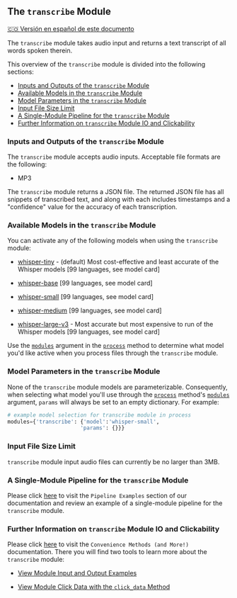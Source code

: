 ## The `transcribe` Module
[🇨🇴 Versión en español de este documento](https://krixik-docs.readthedocs.io/es-main/modulos/modulos_ia/modulo_transcribe_transcripcion/)

The `transcribe` module takes audio input and returns a text transcript of all words spoken therein.

This overview of the `transcribe` module is divided into the following sections:

- [Inputs and Outputs of the `transcribe` Module](#inputs-and-outputs-of-the-transcribe-module)
- [Available Models in the `transcribe` Module](#available-models-in-the-transcribe-module)
- [Model Parameters in the `transcribe` Module](#model-parameters-in-the-transcribe-module)
- [Input File Size Limit](#input-file-size-limit)
- [A Single-Module Pipeline for the `transcribe` Module](#a-single-module-pipeline-for-the-transcribe-module)
- [Further Information on `transcribe` Module IO and Clickability](#further-information-on-transcribe-module-io-and-clickability)

### Inputs and Outputs of the `transcribe` Module

The `transcribe` module accepts audio inputs. Acceptable file formats are the following:

- MP3

The `transcribe` module returns a JSON file. The returned JSON file has all snippets of transcribed text, and along with each includes timestamps and a "confidence" value for the accuracy of each transcription.

### Available Models in the `transcribe` Module

You can activate any of the following models when using the `transcribe` module:

- [whisper-tiny](https://huggingface.co/openai/whisper-tiny) - (default) Most cost-effective and least accurate of the Whisper models [99 languages, see model card]

- [whisper-base](https://huggingface.co/openai/whisper-base) [99 languages, see model card]

- [whisper-small](https://huggingface.co/openai/whisper-small) [99 languages, see model card]

- [whisper-medium](https://huggingface.co/openai/whisper-medium) [99 languages, see model card]

- [whisper-large-v3](https://huggingface.co/openai/whisper-large-v3) - Most accurate but most expensive to run of the Whisper models [99 languages, see model card]

Use the [`modules`](../../system/parameters_processing_files_through_pipelines/process_method.md#selecting-models-via-the-modules-argument) argument in the [`process`](../../system/parameters_processing_files_through_pipelines/process_method.md) method to determine what model you'd like active when you process files through the `transcribe` module.

### Model Parameters in the `transcribe` Module

None of the `transcribe` module models are parameterizable. Consequently, when selecting what model you'll use through the [`process`](../../system/parameters_processing_files_through_pipelines/process_method.md) method's [`modules`](../../system/parameters_processing_files_through_pipelines/process_method.md#selecting-models-via-the-modules-argument) argument, `params` will always be set to an empty dictionary. For example:

```python
# example model selection for transcribe module in process
modules={'transcribe': {'model':'whisper-small',
                       'params': {}}}
```

### Input File Size Limit

`transcribe` module input audio files can currently be no larger than 3MB.

### A Single-Module Pipeline for the `transcribe` Module

Please click [here](../../examples/single_module_pipelines/single_transcribe.md) to visit the `Pipeline Examples` section of our documentation and review an example of a single-module pipeline for the `transcribe` module.

### Further Information on `transcribe` Module IO and Clickability

Please click [here](../../system/convenience_methods/convenience_methods.md) to visit the `Convenience Methods (and More!)` documentation. There you will find two tools to learn more about the `transcribe` module:

- [View Module Input and Output Examples](../../system/convenience_methods/convenience_methods.md#view-module-input-and-output-examples)

- [View Module Click Data with the `click_data` Method](../../system/convenience_methods/convenience_methods.md#view-module-click-data-with-the-click_data-method)
